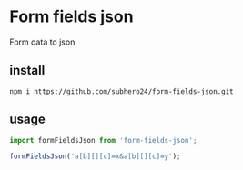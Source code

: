 # Form fields json

Form data to json

## install

```
npm i https://github.com/subhero24/form-fields-json.git
```

## usage

```javascript
import formFieldsJson from 'form-fields-json';

formFieldsJson('a[b][][c]=x&a[b][][c]=y');
```

